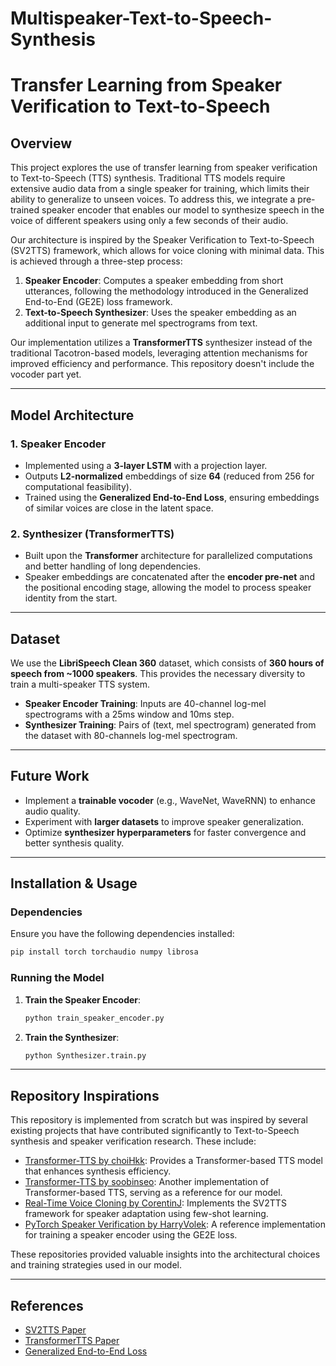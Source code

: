 # Multispeaker-Text-to-Speech-Synthesis

# Transfer Learning from Speaker Verification to Text-to-Speech

## Overview
This project explores the use of transfer learning from speaker verification to Text-to-Speech (TTS) synthesis. Traditional TTS models require extensive audio data from a single speaker for training, which limits their ability to generalize to unseen voices. To address this, we integrate a pre-trained speaker encoder that enables our model to synthesize speech in the voice of different speakers using only a few seconds of their audio.

Our architecture is inspired by the Speaker Verification to Text-to-Speech (SV2TTS) framework, which allows for voice cloning with minimal data. This is achieved through a three-step process:
1. **Speaker Encoder**: Computes a speaker embedding from short utterances, following the methodology introduced in the Generalized End-to-End (GE2E) loss framework.
2. **Text-to-Speech Synthesizer**: Uses the speaker embedding as an additional input to generate mel spectrograms from text.

Our implementation utilizes a **TransformerTTS** synthesizer instead of the traditional Tacotron-based models, leveraging attention mechanisms for improved efficiency and performance. This repository doesn't include the vocoder part yet.

---

## Model Architecture
### 1. Speaker Encoder
- Implemented using a **3-layer LSTM** with a projection layer.
- Outputs **L2-normalized** embeddings of size **64** (reduced from 256 for computational feasibility).
- Trained using the **Generalized End-to-End Loss**, ensuring embeddings of similar voices are close in the latent space.

### 2. Synthesizer (TransformerTTS)
- Built upon the **Transformer** architecture for parallelized computations and better handling of long dependencies.
- Speaker embeddings are concatenated after the **encoder pre-net** and the positional encoding stage, allowing the model to process speaker identity from the start.

---

## Dataset
We use the **LibriSpeech Clean 360** dataset, which consists of **360 hours of speech from ~1000 speakers**. This provides the necessary diversity to train a multi-speaker TTS system.

- **Speaker Encoder Training**: Inputs are 40-channel log-mel spectrograms with a 25ms window and 10ms step.
- **Synthesizer Training**: Pairs of (text, mel spectrogram) generated from the dataset with 80-channels log-mel spectrogram.

---

## Future Work
- Implement a **trainable vocoder** (e.g., WaveNet, WaveRNN) to enhance audio quality.
- Experiment with **larger datasets** to improve speaker generalization.
- Optimize **synthesizer hyperparameters** for faster convergence and better synthesis quality.

---

## Installation & Usage
### Dependencies
Ensure you have the following dependencies installed:
```bash
pip install torch torchaudio numpy librosa
```

### Running the Model
1. **Train the Speaker Encoder**:
   ```bash
   python train_speaker_encoder.py
   ```
2. **Train the Synthesizer**:
   ```bash
   python Synthesizer.train.py
   ```

---

## Repository Inspirations
This repository is implemented from scratch but was inspired by several existing projects that have contributed significantly to Text-to-Speech synthesis and speaker verification research. These include:

- [Transformer-TTS by choiHkk](https://github.com/choiHkk/Transformer-TTS): Provides a Transformer-based TTS model that enhances synthesis efficiency.
- [Transformer-TTS by soobinseo](https://github.com/soobinseo/Transformer-TTS): Another implementation of Transformer-based TTS, serving as a reference for our model.
- [Real-Time Voice Cloning by CorentinJ](https://github.com/CorentinJ/Real-Time-Voice-Cloning): Implements the SV2TTS framework for speaker adaptation using few-shot learning.
- [PyTorch Speaker Verification by HarryVolek](https://github.com/HarryVolek/PyTorch_Speaker_Verification): A reference implementation for training a speaker encoder using the GE2E loss.

These repositories provided valuable insights into the architectural choices and training strategies used in our model.

--- 

## References
- [SV2TTS Paper](https://arxiv.org/abs/1806.04558)
- [TransformerTTS Paper](https://arxiv.org/abs/2005.10380)
- [Generalized End-to-End Loss](https://arxiv.org/abs/1710.10467)


